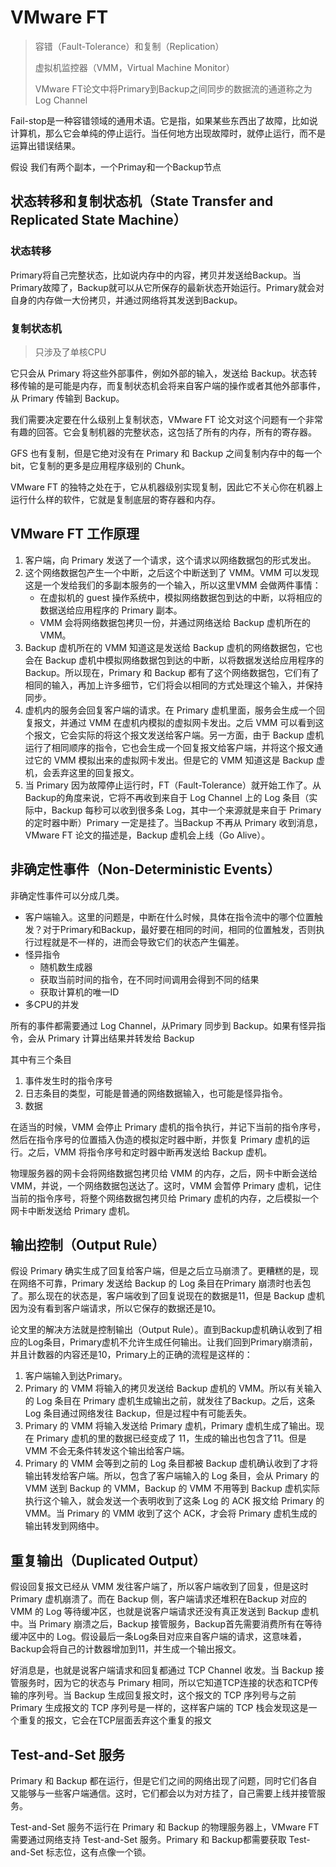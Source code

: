 # VMware FT

> 容错（Fault-Tolerance）和复制（Replication）
>
> 虚拟机监控器（VMM，Virtual Machine Monitor）
>
> VMware FT论文中将Primary到Backup之间同步的数据流的通道称之为Log Channel

Fail-stop是一种容错领域的通用术语。它是指，如果某些东西出了故障，比如说计算机，那么它会单纯的停止运行。当任何地方出现故障时，就停止运行，而不是运算出错误结果。

假设 我们有两个副本，一个Primay和一个Backup节点

## 状态转移和复制状态机（State Transfer and Replicated State Machine）

### 状态转移

Primary将自己完整状态，比如说内存中的内容，拷贝并发送给Backup。当Primary故障了，Backup就可以从它所保存的最新状态开始运行。Primary就会对自身的内存做一大份拷贝，并通过网络将其发送到Backup。

### 复制状态机

> 只涉及了单核CPU

它只会从 Primary 将这些外部事件，例如外部的输入，发送给 Backup。状态转移传输的是可能是内存，而复制状态机会将来自客户端的操作或者其他外部事件，从 Primary 传输到 Backup。

我们需要决定要在什么级别上复制状态，VMware FT 论文对这个问题有一个非常有趣的回答。它会复制机器的完整状态，这包括了所有的内存，所有的寄存器。

GFS 也有复制，但是它绝对没有在 Primary 和 Backup 之间复制内存中的每一个 bit，它复制的更多是应用程序级别的 Chunk。

VMware FT 的独特之处在于，它从机器级别实现复制，因此它不关心你在机器上运行什么样的软件，它就是复制底层的寄存器和内存。

## VMware FT 工作原理

1. 客户端，向 Primary 发送了一个请求，这个请求以网络数据包的形式发出。
2. 这个网络数据包产生一个中断，之后这个中断送到了 VMM。VMM 可以发现这是一个发给我们的多副本服务的一个输入，所以这里VMM 会做两件事情：
   - 在虚拟机的 guest 操作系统中，模拟网络数据包到达的中断，以将相应的数据送给应用程序的 Primary 副本。
   - VMM 会将网络数据包拷贝一份，并通过网络送给 Backup 虚机所在的 VMM。
3. Backup 虚机所在的 VMM 知道这是发送给 Backup 虚机的网络数据包，它也会在 Backup 虚机中模拟网络数据包到达的中断，以将数据发送给应用程序的 Backup。所以现在，Primary 和 Backup 都有了这个网络数据包，它们有了相同的输入，再加上许多细节，它们将会以相同的方式处理这个输入，并保持同步。
4. 虚机内的服务会回复客户端的请求。在 Primary 虚机里面，服务会生成一个回复报文，并通过 VMM 在虚机内模拟的虚拟网卡发出。之后 VMM 可以看到这个报文，它会实际的将这个报文发送给客户端。另一方面，由于 Backup 虚机运行了相同顺序的指令，它也会生成一个回复报文给客户端，并将这个报文通过它的 VMM 模拟出来的虚拟网卡发出。但是它的 VMM 知道这是 Backup 虚机，会丢弃这里的回复报文。
5. 当 Primary 因为故障停止运行时，FT（Fault-Tolerance）就开始工作了。从Backup的角度来说，它将不再收到来自于 Log Channel 上的 Log 条目（实际中，Backup 每秒可以收到很多条 Log，其中一个来源就是来自于 Primary 的定时器中断）Primary 一定是挂了。当Backup 不再从 Primary 收到消息，VMware FT 论文的描述是，Backup 虚机会上线（Go Alive）。

## 非确定性事件（Non-Deterministic Events）

非确定性事件可以分成几类。

- 客户端输入。这里的问题是，中断在什么时候，具体在指令流中的哪个位置触发？对于Primary和Backup，最好要在相同的时间，相同的位置触发，否则执行过程就是不一样的，进而会导致它们的状态产生偏差。
- 怪异指令
  - 随机数生成器
  - 获取当前时间的指令，在不同时间调用会得到不同的结果
  - 获取计算机的唯一ID
- 多CPU的并发

所有的事件都需要通过 Log Channel，从Primary 同步到 Backup。如果有怪异指令，会从 Primary 计算出结果并转发给 Backup

其中有三个条目

1. 事件发生时的指令序号
2. 日志条目的类型，可能是普通的网络数据输入，也可能是怪异指令。
3. 数据

在适当的时候，VMM 会停止 Primary 虚机的指令执行，并记下当前的指令序号，然后在指令序号的位置插入伪造的模拟定时器中断，并恢复 Primary 虚机的运行。之后，VMM 将指令序号和定时器中断再发送给 Backup 虚机。

物理服务器的网卡会将网络数据包拷贝给 VMM 的内存，之后，网卡中断会送给 VMM，并说，一个网络数据包送达了。这时，VMM 会暂停 Primary 虚机，记住当前的指令序号，将整个网络数据包拷贝给 Primary 虚机的内存，之后模拟一个网卡中断发送给 Primary 虚机。

## 输出控制（Output Rule）

假设 Primary 确实生成了回复给客户端，但是之后立马崩溃了。更糟糕的是，现在网络不可靠，Primary 发送给 Backup 的 Log 条目在Primary 崩溃时也丢包了。那么现在的状态是，客户端收到了回复说现在的数据是11，但是 Backup 虚机因为没有看到客户端请求，所以它保存的数据还是10。



论文里的解决方法就是控制输出（Output Rule）。直到Backup虚机确认收到了相应的Log条目，Primary虚机不允许生成任何输出。让我们回到Primary崩溃前，并且计数器的内容还是10，Primary上的正确的流程是这样的：

1. 客户端输入到达Primary。
2. Primary 的 VMM 将输入的拷贝发送给 Backup 虚机的 VMM。所以有关输入的 Log 条目在 Primary 虚机生成输出之前，就发往了Backup。之后，这条 Log 条目通过网络发往 Backup，但是过程中有可能丢失。
3. Primary 的 VMM 将输入发送给 Primary 虚机，Primary 虚机生成了输出。现在 Primary 虚机的里的数据已经变成了 11，生成的输出也包含了11。但是 VMM 不会无条件转发这个输出给客户端。
4. Primary 的 VMM 会等到之前的 Log 条目都被 Backup 虚机确认收到了才将输出转发给客户端。所以，包含了客户端输入的 Log 条目，会从 Primary 的 VMM 送到 Backup 的 VMM，Backup 的 VMM 不用等到 Backup 虚机实际执行这个输入，就会发送一个表明收到了这条 Log 的 ACK 报文给 Primary 的 VMM。当 Primary 的 VMM 收到了这个 ACK，才会将 Primary 虚机生成的输出转发到网络中。

## 重复输出（Duplicated Output）

假设回复报文已经从 VMM 发往客户端了，所以客户端收到了回复，但是这时 Primary 虚机崩溃了。而在 Backup 侧，客户端请求还堆积在Backup 对应的 VMM 的 Log 等待缓冲区，也就是说客户端请求还没有真正发送到 Backup 虚机中。当 Primary 崩溃之后，Backup 接管服务，Backup首先需要消费所有在等待缓冲区中的 Log。假设最后一条Log条目对应来自客户端的请求，这意味着，Backup会将自己的计数器增加到11，并生成一个输出报文。

好消息是，也就是说客户端请求和回复都通过 TCP Channel 收发。当 Backup 接管服务时，因为它的状态与 Primary 相同，所以它知道TCP连接的状态和TCP传输的序列号。当 Backup 生成回复报文时，这个报文的 TCP 序列号与之前 Primary 生成报文的 TCP 序列号是一样的，这样客户端的 TCP 栈会发现这是一个重复的报文，它会在TCP层面丢弃这个重复的报文

## Test-and-Set 服务

Primary 和 Backup 都在运行，但是它们之间的网络出现了问题，同时它们各自又能够与一些客户端通信。这时，它们都会以为对方挂了，自己需要上线并接管服务。

Test-and-Set 服务不运行在 Primary 和 Backup 的物理服务器上，VMware FT 需要通过网络支持 Test-and-Set 服务。Primary 和 Backup都需要获取 Test-and-Set 标志位，这有点像一个锁。
